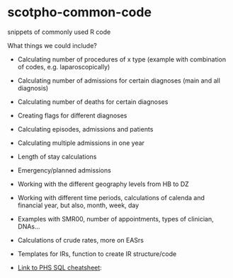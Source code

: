 # scotpho-common-code
snippets of commonly used R code

What things we could include?

* Calculating number of procedures of x type (example with combination of codes, e.g. laparoscopically)
* Calculating number of admissions for certain diagnoses (main and all diagnosis)
* Calculating number of deaths for certain diagnoses
* Creating flags for different diagnoses
* Calculating episodes, admissions and patients
* Calculating multiple admissions in one year
* Length of stay calculations
* Emergency/planned admissions
* Working with the different geography levels from HB to DZ
* Working with different time periods, calculations of calenda and financial year, but also, month, week, day
* Examples with SMR00, number of appointments, types of clinician, DNAs...
* Calculations of crude rates, more on EASrs
* Templates for IRs, function to create IR structure/code

* [Link to PHS SQL cheatsheet](https://github.com/Public-Health-Scotland/R-Resources/blob/master/SQL%20in%20R%20-%20cheatsheet.R):
